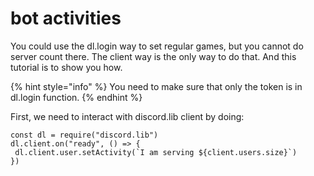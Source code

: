 # bot activities

You could use the dl.login way to set regular games, but you cannot do server count there. The client way is the only way to do that. And this tutorial is to show you how.

{% hint style="info" %}
You need to make sure that only the token is in dl.login function.
{% endhint %}

First, we need to interact with discord.lib client by doing:

    const dl = require("discord.lib")
    dl.client.on("ready", () => {
     dl.client.user.setActivity(`I am serving ${client.users.size}`)
    })



